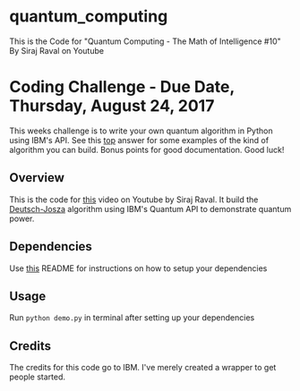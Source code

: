# quantum_computing
This is the Code for "Quantum Computing - The Math of Intelligence #10" By Siraj Raval on Youtube

# Coding Challenge - Due Date, Thursday, August 24, 2017 

This weeks challenge is to write your own quantum algorithm in Python using IBM's API. See this [top](https://www.quora.com/What-is-the-easiest-quantum-algorithm-to-learn-about-for-beginners) answer for some examples of the kind of algorithm you can build. Bonus points for good documentation. Good luck!

## Overview

This is the code for [this](https://youtu.be/LhtnECml-KI) video on Youtube by Siraj Raval. It build the [Deutsch-Josza](https://en.wikipedia.org/wiki/Deutsch%E2%80%93Jozsa_algorithm) algorithm using IBM's Quantum API to demonstrate quantum power. 

## Dependencies 

Use [this](https://github.com/QISKit/qiskit-api-py) README for instructions on how to setup your dependencies 

## Usage
 
Run `python demo.py` in terminal after setting up your dependencies

## Credits 

The credits for this code go to IBM. I've merely created a wrapper to get people started. 
